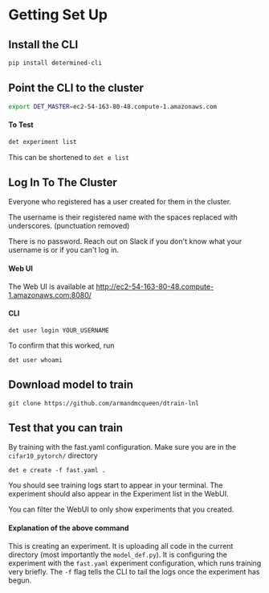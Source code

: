 # Getting Set Up

## Install the CLI


```bash
pip install determined-cli
```

## Point the CLI to the cluster

```bash
export DET_MASTER=ec2-54-163-80-48.compute-1.amazonaws.com
```
#### To Test
```bash
det experiment list
```

This can be shortened to `det e list`

## Log In To The Cluster

Everyone who registered has a user created for them in the cluster. 

The username is their registered name with the spaces replaced with underscores. (punctuation removed)

There is no password. Reach out on Slack if you don't know what your username is or if you can't log in.

#### Web UI

The Web UI is available at http://ec2-54-163-80-48.compute-1.amazonaws.com:8080/

#### CLI

```
det user login YOUR_USERNAME
```

To confirm that this worked, run

```
det user whoami
```

## Download model to train
```
git clone https://github.com/armandmcqueen/dtrain-lnl
```

## Test that you can train

By training with the fast.yaml configuration. Make sure you are in the `cifar10_pytorch/` directory

```
det e create -f fast.yaml .
```

You should see training logs start to appear in your terminal. The experiment should also appear in the Experiment list in the WebUI.

You can filter the WebUI to only show experiments that you created.

#### Explanation of the above command

This is creating an experiment. It is uploading all code in the current directory (most importantly the `model_def.py`). It is configuring the experiment with the `fast.yaml` experiment configuration, which runs training very briefly. The `-f` flag tells the CLI to tail the logs once the experiment has begun. 
